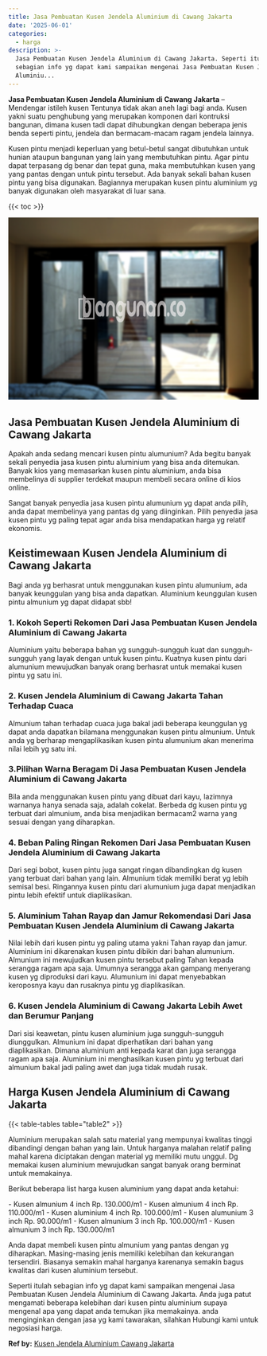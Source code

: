 ```yaml
---
title: Jasa Pembuatan Kusen Jendela Aluminium di Cawang Jakarta
date: '2025-06-01'
categories:
  - harga
description: >-
  Jasa Pembuatan Kusen Jendela Aluminium di Cawang Jakarta. Seperti itulah
  sebagian info yg dapat kami sampaikan mengenai Jasa Pembuatan Kusen Jendela
  Aluminiu...
---
```


**Jasa Pembuatan Kusen Jendela Aluminium di Cawang Jakarta** – Mendengar istileh kusen Tentunya tidak akan aneh lagi bagi anda. Kusen yakni suatu penghubung yang merupakan komponen dari kontruksi bangunan, dimana kusen tadi dapat dihubungkan dengan beberapa jenis benda seperti pintu, jendela dan bermacam-macam ragam jendela lainnya.

Kusen pintu menjadi keperluan yang betul-betul sangat dibutuhkan untuk hunian ataupun bangunan yang lain yang membutuhkan pintu. Agar pintu dapat terpasang dg benar dan tepat guna, maka membutuhkan kusen yang yang pantas dengan untuk pintu tersebut. Ada banyak sekali bahan kusen pintu yang bisa digunakan. Bagiannya merupakan kusen pintu aluminium yg banyak digunakan oleh masyarakat di luar sana.

{{< toc >}}

![Jasa Pembuatan Kusen Jendela Aluminium di Cawang Jakarta](/images/harga-kusen-jendela-alumunium-31.png)

## Jasa Pembuatan Kusen Jendela Aluminium di Cawang Jakarta

Apakah anda sedang mencari kusen pintu alumunium? Ada begitu banyak sekali penyedia jasa kusen pintu aluminium yang bisa anda ditemukan. Banyak kios yang memasarkan kusen pintu aluminium, anda bisa membelinya di supplier terdekat maupun membeli secara online di kios online.

Sangat banyak penyedia jasa kusen pintu alumunium yg dapat anda pilih, anda dapat membelinya yang pantas dg yang diinginkan. Pilih penyedia jasa kusen pintu yg paling tepat agar anda bisa mendapatkan harga yg relatif ekonomis.

## Keistimewaan Kusen Jendela Aluminium di Cawang Jakarta

Bagi anda yg berhasrat untuk menggunakan kusen pintu alumunium, ada banyak keunggulan yang bisa anda dapatkan. Aluminium keunggulan kusen pintu almunium yg dapat didapat sbb!

### 1\. Kokoh Seperti Rekomen Dari Jasa Pembuatan Kusen Jendela Aluminium di Cawang Jakarta

Aluminium yaitu beberapa bahan yg sungguh-sungguh kuat dan sungguh-sungguh yang layak dengan untuk kusen pintu. Kuatnya kusen pintu dari alumunium mewujudkan banyak orang berhasrat untuk memakai kusen pintu yg satu ini.

### 2\. Kusen Jendela Aluminium di Cawang Jakarta Tahan Terhadap Cuaca

Almunium tahan terhadap cuaca juga bakal jadi beberapa keunggulan yg dapat anda dapatkan bilamana menggunakan kusen pintu almunium. Untuk anda yg berharap mengaplikasikan kusen pintu alumunium akan menerima nilai lebih yg satu ini.

### 3.Pilihan Warna Beragam Di Jasa Pembuatan Kusen Jendela Aluminium di Cawang Jakarta

Bila anda menggunakan kusen pintu yang dibuat dari kayu, lazimnya warnanya hanya senada saja, adalah cokelat. Berbeda dg kusen pintu yg terbuat dari almunium, anda bisa menjadikan bermacam2 warna yang sesuai dengan yang diharapkan.

### 4\. Beban Paling Ringan Rekomen Dari Jasa Pembuatan Kusen Jendela Aluminium di Cawang Jakarta

Dari segi bobot, kusen pintu juga sangat ringan dibandingkan dg kusen yang terbuat dari bahan yang lain. Almunium tidak memiliki berat yg lebih semisal besi. Ringannya kusen pintu dari alumunium juga dapat menjadikan pintu lebih efektif untuk diaplikasikan.

### 5\. Aluminium Tahan Rayap dan Jamur Rekomendasi Dari Jasa Pembuatan Kusen Jendela Aluminium di Cawang Jakarta

Nilai lebih dari kusen pintu yg paling utama yakni Tahan rayap dan jamur. Aluminium ini dikarenakan kusen pintu dibikin dari bahan alumunium. Almunium ini mewujudkan kusen pintu tersebut paling Tahan kepada serangga ragam apa saja. Umumnya serangga akan gampang menyerang kusen yg diproduksi dari kayu. Alumunium ini dapat menyebabkan keroposnya kayu dan rusaknya pintu yg diaplikasikan.

### 6\. Kusen Jendela Aluminium di Cawang Jakarta Lebih Awet dan Berumur Panjang

Dari sisi keawetan, pintu kusen aluminium juga sungguh-sungguh diunggulkan. Almunium ini dapat diperhatikan dari bahan yang diaplikasikan. Dimana aluminium anti kepada karat dan juga serangga ragam apa saja. Aluminium ini menghasilkan kusen pintu yg terbuat dari almunium bakal jadi paling awet dan juga tidak mudah rusak.

## Harga Kusen Jendela Aluminium di Cawang Jakarta

{{< table-tables table="table2" >}}

Aluminium merupakan salah satu material yang mempunyai kwalitas tinggi dibandingi dengan bahan yang lain. Untuk harganya malahan relatif paling mahal karena diciptakan dengan material yg memiliki mutu unggul. Dg memakai kusen aluminium mewujudkan sangat banyak orang berminat untuk memakainya.

Berikut beberapa list harga kusen aluminium yang dapat anda ketahui:

\- Kusen almunium 4 inch Rp. 130.000/m1 - Kusen almunium 4 inch Rp. 110.000/m1 - Kusen aluminium 4 inch Rp. 100.000/m1 - Kusen alumunium 3 inch Rp. 90.000/m1 - Kusen almunium 3 inch Rp. 100.000/m1 - Kusen almunium 3 inch Rp. 130.000/m1

Anda dapat membeli kusen pintu almunium yang pantas dengan yg diharapkan. Masing-masing jenis memiliki kelebihan dan kekurangan tersendiri. Biasanya semakin mahal harganya karenanya semakin bagus kwalitas dari kusen aluminium tersebut.

Seperti itulah sebagian info yg dapat kami sampaikan mengenai Jasa Pembuatan Kusen Jendela Aluminium di Cawang Jakarta. Anda juga patut mengamati beberapa kelebihan dari kusen pintu aluminium supaya mengenal apa yang dapat anda temukan jika memakainya. anda menginginkan dengan jasa yg kami tawarakan, silahkan Hubungi kami untuk negosiasi harga.

**Ref by:** [Kusen Jendela Aluminium Cawang Jakarta](https://id.wikipedia.org/wiki/Kusen)
